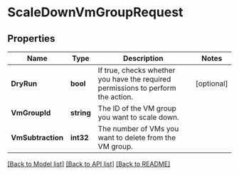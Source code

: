 # ScaleDownVmGroupRequest

## Properties

Name | Type | Description | Notes
------------ | ------------- | ------------- | -------------
**DryRun** | **bool** | If true, checks whether you have the required permissions to perform the action. | [optional] 
**VmGroupId** | **string** | The ID of the VM group you want to scale down. | 
**VmSubtraction** | **int32** | The number of VMs you want to delete from the VM group. | 

[[Back to Model list]](../README.md#documentation-for-models) [[Back to API list]](../README.md#documentation-for-api-endpoints) [[Back to README]](../README.md)


